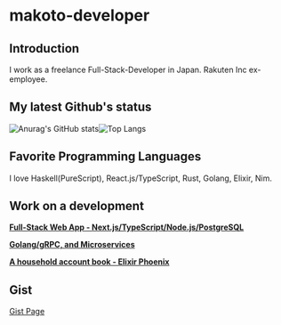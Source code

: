 # makoto-developer

## Introduction
I work as a freelance Full-Stack-Developer in Japan.
Rakuten Inc ex-employee.

## My latest Github's status
![Anurag's GitHub stats](https://github-readme-stats.vercel.app/api?username=makoto-developer&count_private=true)![Top Langs](https://github-readme-stats.vercel.app/api/top-langs/?username=makoto-developer&layout=compact)

## Favorite Programming Languages
I love Haskell(PureScript), React.js/TypeScript, Rust, Golang, Elixir, Nim.

## Work on a development

**[Full-Stack Web App - Next.js/TypeScript/Node.js/PostgreSQL](https://github.com/makoto-developer/next-ts-redux-template-top)**

**[Golang/gRPC, and Microservices](https://github.com/makoto-developer/grpc_microservices_sample)**

**[A household account book - Elixir Phoenix](https://github.com/makoto-developer/kakeibo)**

## Gist

[Gist Page](https://gist.github.com/makoto-developer)

